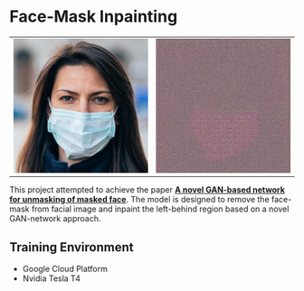 # Face-Mask Inpainting

| | |
|:-------------------------:|:-------------------------:|
|<img src="info_imgs/test1.jpg" alt="screen" width="300px" > | <img src="info_imgs/test1.gif" alt="screen" width="300px" > |


This project attempted to achieve the paper **[A novel GAN-based network for unmasking of 
masked face](https://ieeexplore.ieee.org/stamp/stamp.jsp?tp=&arnumber=9019697)**. The model 
is designed to remove the face-mask from facial image and inpaint the left-behind region based 
on a novel GAN-network approach.

## Training Environment
- Google Cloud Platform 
- Nvidia Tesla T4
